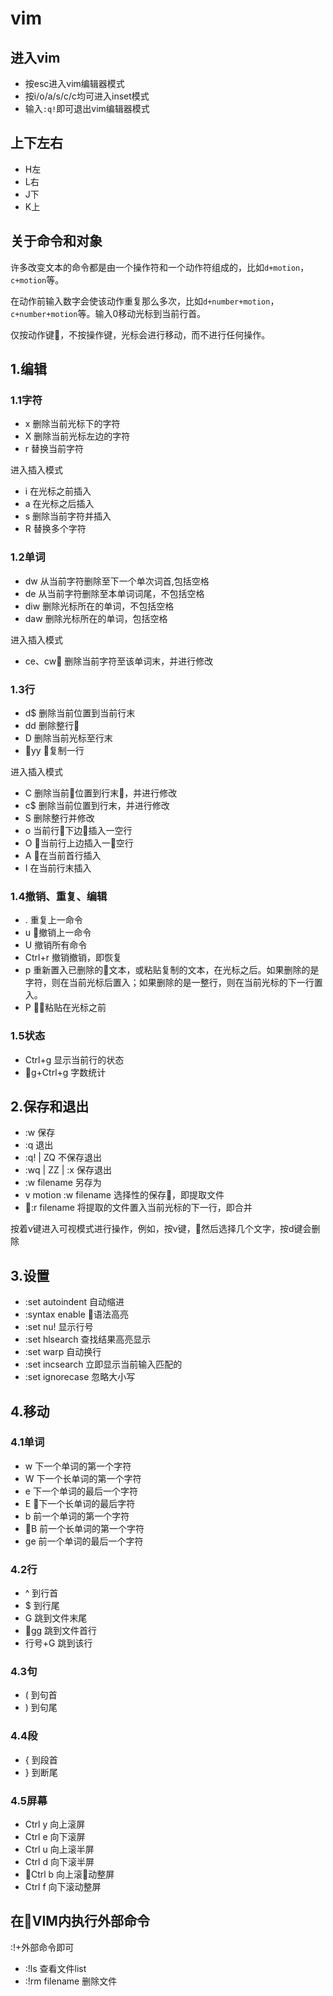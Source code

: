 # vim

## 进入vim

* 按esc进入vim编辑器模式
* 按i/o/a/s/c/c均可进入inset模式
* 输入`:q!`即可退出vim编辑器模式

## 上下左右

* H左
* L右
* J下
* K上

## 关于命令和对象

许多改变文本的命令都是由一个操作符和一个动作符组成的，比如`d+motion`，`c+motion`等。

在动作前输入数字会使该动作重复那么多次，比如`d+number+motion`，`c+number+motion`等。输入0移动光标到当前行首。

仅按动作键，不按操作键，光标会进行移动，而不进行任何操作。

## 1.编辑

### 1.1字符

* x  删除当前光标下的字符
* X  删除当前光标左边的字符
* r  替换当前字符

进入插入模式

* i  在光标之前插入
* a  在光标之后插入
* s  删除当前字符并插入
* R  替换多个字符

### 1.2单词

* dw  从当前字符删除至下一个单次词首,包括空格
* de  从当前字符删除至本单词词尾，不包括空格
* diw  删除光标所在的单词，不包括空格
* daw  删除光标所在的单词，包括空格

进入插入模式

* ce、cw  删除当前字符至该单词末，并进行修改

### 1.3行

* d$  删除当前位置到当前行末
* dd  删除整行
* D  删除当前光标至行末
* yy  复制一行

进入插入模式

* C  删除当前位置到行末，并进行修改
* c$  删除当前位置到行末，并进行修改
* S  删除整行并修改
* o  当前行下边插入一空行
* O  当前行上边插入一空行
* A  在当前首行插入
* I  在当前行末插入

### 1.4撤销、重复、编辑

* .  重复上一命令
* u  撤销上一命令
* U  撤销所有命令
* Ctrl+r  撤销撤销，即恢复
* p  重新置入已删除的文本，或粘贴复制的文本，在光标之后。如果删除的是字符，则在当前光标后置入；如果删除的是一整行，则在当前光标的下一行置入。
* P  粘贴在光标之前

### 1.5状态

* Ctrl+g  显示当前行的状态
* g+Ctrl+g  字数统计

## 2.保存和退出

* :w  保存
* :q  退出
* :q! | ZQ   不保存退出
* :wq | ZZ | :x   保存退出
* :w filename   另存为
* v motion :w filename    选择性的保存，即提取文件
* :r filename   将提取的文件置入当前光标的下一行，即合并

按着v键进入可视模式进行操作，例如，按v键，然后选择几个文字，按d键会删除

## 3.设置

* :set autoindent   自动缩进
* :syntax enable   语法高亮
* :set nu!   显示行号
* :set hlsearch   查找结果高亮显示
* :set warp    自动换行
* :set incsearch   立即显示当前输入匹配的
* :set ignorecase   忽略大小写

## 4.移动

### 4.1单词

* w   下一个单词的第一个字符
* W   下一个长单词的第一个字符
* e   下一个单词的最后一个字符
* E   下一个长单词的最后字符
* b   前一个单词的第一个字符
* B   前一个长单词的第一个字符
* ge   前一个单词的最后一个字符

### 4.2行

* ^   到行首
* $   到行尾
* G  跳到文件末尾
* gg  跳到文件首行
* 行号+G  跳到该行

### 4.3句

* (   到句首
* )   到句尾

### 4.4段

* {   到段首
* }   到断尾

### 4.5屏幕

* Ctrl y   向上滚屏
* Ctrl e   向下滚屏
* Ctrl u   向上滚半屏
* Ctrl d   向下滚半屏
* Ctrl b   向上滚动整屏
* Ctrl f   向下滚动整屏

## 在VIM内执行外部命令

:!+外部命令即可

* :!ls   查看文件list
* :!rm filename   删除文件